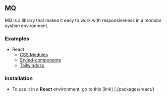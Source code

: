 ## MQ

MQ is a library that makes it easy to work with responsiveness in a modular system environment.

### Examples

- React
    - [CSS Modules](./examples/react-css-modules/)
    - [Styled-components](./examples/react-styled-components/)
    - [Tailwindcss](./examples/react-tailwindcss/)

### Installation

- To use it in a **React** environment, go to this [link] (./packages/react/)
